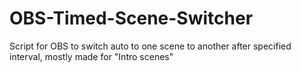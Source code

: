 # OBS-Timed-Scene-Switcher
Script for OBS to switch auto to one scene to another after specified interval, mostly made for "Intro scenes"
